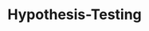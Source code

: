 # Hypothesis-Testing
<p align="center">
    <a src="https://github.com/Megadwiastuti/AB-Testing/blob/main/Homework%20Statistic_Mega%20Dwi%20Astuti.ipynb"></a>
